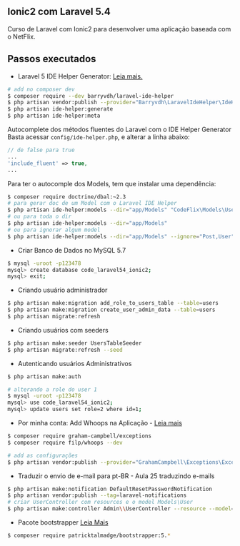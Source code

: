 [laravel-ide-helper]: https://github.com/barryvdh/laravel-ide-helper
## Ionic2 com Laravel 5.4

Curso de Laravel com Ionic2 para desenvolver uma aplicação baseada com o NetFlix.

## Passos executados

- Laravel 5 IDE Helper Generator: [Leia mais.][laravel-ide-helper]

```bash
# add no composer dev
$ composer require --dev barryvdh/laravel-ide-helper 
$ php artisan vendor:publish --provider="Barryvdh\LaravelIdeHelper\IdeHelperServiceProvider" --tag=config
$ php artisan ide-helper:generate
$ php artisan ide-helper:meta
```
Autocomplete dos métodos fluentes do Laravel com o IDE Helper Generator
Basta acessar `config/ide-helper.php`, e alterar a linha abaixo:

```php
// de false para true
...
'include_fluent' => true,
...
```
Para ter o autocomple dos Models, tem que instalar uma dependência:
```bash
$ composer require doctrine/dbal:~2.3
# para gerar doc de um Model com o Laravel IDE Helper
$ php artisan ide-helper:models --dir="app/Models" "CodeFlix\Models\User"
# ou para toda o dir
$ php artisan ide-helper:models --dir="app/Models"
# ou para ignorar algum model
$ php artisan ide-helper:models --dir="app/Models" --ignore="Post,User"
```

- Criar Banco de Dados no MySQL 5.7

```bash
$ mysql -uroot -p123478
mysql> create database code_laravel54_ionic2;
mysql> exit;
```
- Criando usuário administrador

```bash
$ php artisan make:migration add_role_to_users_table --table=users
$ php artisan make:migration create_user_admin_data --table=users
$ php artisan migrate:refresh
```

- Criando usuários com seeders

```bash
$ php artisan make:seeder UsersTableSeeder
$ php artisan migrate:refresh --seed
```

- Autenticando usuários Administrativos

```bash
$ php artisan make:auth

# alterando a role do user 1
$ mysql -uroot -p123478
mysql> use code_laravel54_ionic2;
mysql> update users set role=2 where id=1;
```

- Por minha conta: Add Whoops na Aplicação - [Leia mais](https://github.com/GrahamCampbell/Laravel-Exceptions)

```bash
$ composer require graham-campbell/exceptions
$ composer require filp/whoops --dev

# add as configurações
$ php artisan vendor:publish --provider="GrahamCampbell\Exceptions\ExceptionsServiceProvider"
```

- Traduzir o envio de e-mail para pt-BR - Aula 25 traduzindo e-mails

```bash
$ php artisan make:notification DefaultResetPasswordNotification
$ php artisan vendor:publish --tag=laravel-notifications
# criar UserController com resources e o model Models\User
$ php artisan make:controller Admin\\UserController --resource --model=Models\\User
```

- Pacote bootstrapper [Leia Mais](https://github.com/patricktalmadge/bootstrapper)

```bash
$ composer require patricktalmadge/bootstrapper:5.*
```